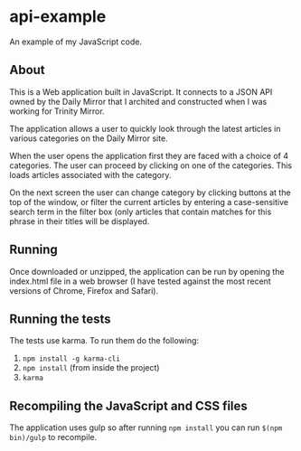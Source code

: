 api-example
===========

An example of my JavaScript code.


## About

This is a Web application built in JavaScript. It connects to a JSON API owned by the Daily Mirror
that I archited and constructed when I was working for Trinity Mirror.

The application allows a user to quickly look through the latest articles in various categories on
the Daily Mirror site.

When the user opens the application first they are faced with a choice of 4 categories. The user
can proceed by clicking on one of the categories. This loads articles associated with the category.

On the next screen the user can change category by clicking buttons at the top of the window, or
filter the current articles by entering a case-sensitive search term in the filter box (only 
articles that contain matches for this phrase in their titles will be displayed.


## Running

Once downloaded or unzipped, the application can be run by opening the index.html file in
a web browser (I have tested against the most recent versions of Chrome, Firefox and Safari).


## Running the tests

The tests use karma. To run them do the following:

1. `npm install -g karma-cli`
2. `npm install` (from inside the project)
3. `karma`


## Recompiling the JavaScript and CSS files

The application uses gulp so after running `npm install` you can run `$(npm bin)/gulp` to recompile.


